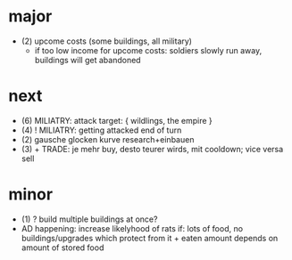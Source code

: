 
# major

* (2) upcome costs (some buildings, all military)
    * if too low income for upcome costs: soldiers slowly run away, buildings will get abandoned

# next

* (6) MILIATRY: attack target: { wildlings, the empire }
* (4) ! MILIATRY: getting attacked end of turn
* (2) gausche glocken kurve research+einbauen
* (3) + TRADE: je mehr buy, desto teurer wirds, mit cooldown; vice versa sell

# minor

* (1) ? build multiple buildings at once?
* AD happening: increase likelyhood of rats if: lots of food, no buildings/upgrades which protect from it + eaten amount depends on amount of stored food
